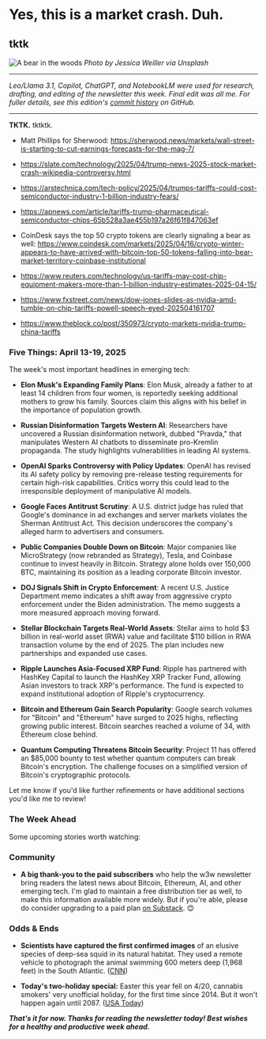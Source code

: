 <!--

For this version, I had NotebookLM and Copilot take a crack at rewriting the news summary items in the "Five Things" section that Leo/Llama 3.1 drafted earlier.

Didn't really find 9 of the 10 NotebookLM results useful in this case tbh. But it did surface the LiveWire article on quantum computing that I've now added to the summaries.

For the entire cohort of summary items, I found Copilot did a better rewrite job based on this prompt:

Copilot, the attached markdown file is a draft of my weekly weekly newsletter about emerging technolgies. In the "Five Things" section are some news summary items I had another AI draft for me. Could you please edit them for clarity, spelling, grammar, flow, and, where possible based on your training data, factual accuracy? Each item should be 1-3 sentences in length.

Copilot's revised summary items are copied below verbatim in the "Five Things" section. I've also preserved the Leo versions, commented out, for the sake of preserving the links better.

Will manually edit myself from here in the next commit. - PM

 -->

# Yes, this is a market crash. Duh.
## tktk <!-- Get AI help drafting subhead. -->

![A bear in the woods](https://w3w.news/img/jessica-weiller-bear-1920.jpg)
*Photo by Jessica Weiller via Unsplash*

<hr>

*Leo/Llama 3.1, Copilot, ChatGPT, and NotebookLM were used for research, drafting, and editing of the newsletter this week. Final edit was all me. For fuller details, see this edition's [commit history](https://github.com/peteramckay/w3wnewsletter/commits/master/2025/2025-04-20-wir.md) on GitHub.* <!-- Check credits again before final publication. -->

<hr>

**TKTK.** tktktk.

<!-- Lead item. Riff on Slate article about Wikipedia editors debating whether this month's market turmoil constitutes a crash. Slate link and other relevant articles below... -->

- Matt Phillips for Sherwood: https://sherwood.news/markets/wall-street-is-starting-to-cut-earnings-forecasts-for-the-mag-7/

- https://slate.com/technology/2025/04/trump-news-2025-stock-market-crash-wikipedia-controversy.html

- https://arstechnica.com/tech-policy/2025/04/trumps-tariffs-could-cost-semiconductor-industry-1-billion-industry-fears/

- https://apnews.com/article/tariffs-trump-pharmaceutical-semiconductor-chips-65b528a3ae455b197a26f61f847063ef

- CoinDesk says the top 50 crypto tokens are clearly signaling a bear as well: https://www.coindesk.com/markets/2025/04/16/crypto-winter-appears-to-have-arrived-with-bitcoin-top-50-tokens-falling-into-bear-market-territory-coinbase-institutional

- https://www.reuters.com/technology/us-tariffs-may-cost-chip-equipment-makers-more-than-1-billion-industry-estimates-2025-04-15/

- https://www.fxstreet.com/news/dow-jones-slides-as-nvidia-amd-tumble-on-chip-tariffs-powell-speech-eyed-202504161707

- https://www.theblock.co/post/350973/crypto-markets-nvidia-trump-china-tariffs

<!-- Insert affiliate blurb -->


### Five Things: April 13-19, 2025

The week's most important headlines in emerging tech:

- **Elon Musk's Expanding Family Plans**: Elon Musk, already a father to at least 14 children from four women, is reportedly seeking additional mothers to grow his family. Sources claim this aligns with his belief in the importance of population growth.

- **Russian Disinformation Targets Western AI**: Researchers have uncovered a Russian disinformation network, dubbed "Pravda," that manipulates Western AI chatbots to disseminate pro-Kremlin propaganda. The study highlights vulnerabilities in leading AI systems.

- **OpenAI Sparks Controversy with Policy Updates**: OpenAI has revised its AI safety policy by removing pre-release testing requirements for certain high-risk capabilities. Critics worry this could lead to the irresponsible deployment of manipulative AI models.

- **Google Faces Antitrust Scrutiny**: A U.S. district judge has ruled that Google's dominance in ad exchanges and server markets violates the Sherman Antitrust Act. This decision underscores the company's alleged harm to advertisers and consumers.

- **Public Companies Double Down on Bitcoin**: Major companies like MicroStrategy (now rebranded as Strategy), Tesla, and Coinbase continue to invest heavily in Bitcoin. Strategy alone holds over 150,000 BTC, maintaining its position as a leading corporate Bitcoin investor.

- **DOJ Signals Shift in Crypto Enforcement**: A recent U.S. Justice Department memo indicates a shift away from aggressive crypto enforcement under the Biden administration. The memo suggests a more measured approach moving forward.

- **Stellar Blockchain Targets Real-World Assets**: Stellar aims to hold $3 billion in real-world asset (RWA) value and facilitate $110 billion in RWA transaction volume by the end of 2025. The plan includes new partnerships and expanded use cases.

- **Ripple Launches Asia-Focused XRP Fund**: Ripple has partnered with HashKey Capital to launch the HashKey XRP Tracker Fund, allowing Asian investors to track XRP's performance. The fund is expected to expand institutional adoption of Ripple's cryptocurrency.

- **Bitcoin and Ethereum Gain Search Popularity**: Google search volumes for "Bitcoin" and "Ethereum" have surged to 2025 highs, reflecting growing public interest. Bitcoin searches reached a volume of 34, with Ethereum close behind.

- **Quantum Computing Threatens Bitcoin Security**: Project 11 has offered an $85,000 bounty to test whether quantum computers can break Bitcoin's encryption. The challenge focuses on a simplified version of Bitcoin's cryptographic protocols.

Let me know if you'd like further refinements or have additional sections you'd like me to review!



<!-- Older drafts by Leo/Llama 3.1...

- **Scientists Observe Elusive Quantum Phenomenon**
Researchers have successfully observed a new quantum phase, called a superradiant phase transition (SRPT), which was first predicted over 50 years ago. This phenomenon, resulting from the coordinated fluctuation of two groups of quantum particles, could have significant implications for quantum computing, sensors, and communication technology. The discovery could lead to more stable and precise quantum measurements and computations. ([LiveScience](https://www.livescience.com/technology/computing/scientists-observe-new-quantum-phase-that-could-have-major-implications-for-quantum-computing))

- **Elon Musk's Reproductive Plans** Elon Musk has a large family, with at least 14 children from four women, and is reportedly seeking to recruit more mothers to have his children. According to sources, Musk uses nondisclosure clauses and financial incentives to maintain secrecy and control over the mothers and their children. His motivations for having many children include concerns about a declining population and a desire to create a "legion" of intelligent humans to ensure the survival of humanity. ([Wall Street Journal](https://www.wsj.com/politics/elon-musk-children-mothers-ashley-st-clair-grimes-dc7ba05c?st=QFR3UL&reflink=desktopwebshare_permalink))

- Researchers have found that a Russian disinformation network, known as the Pravda network, is manipulating Western AI chatbots to spread pro-Kremlin propaganda. The study found that 10 leading AI chatbots repeated falsehoods from the Pravda network more than 33% of the time, advancing a pro-Moscow agenda. This "LLM grooming" tactic poses a threat to democratic discourse worldwide and could become more pervasive in the absence of oversight. ([AFP](https://www.france24.com/en/live-news/20250310-russian-disinformation-infects-ai-chatbots-researchers-warn))

- **OpenAI Policy Changes Spark Concerns**
OpenAI has updated its AI safety policy, dropping pre-release testing requirements for persuasive or manipulative capabilities and considering the release of high-risk models. This decision has sparked concerns among experts, who fear it may lead to a "race to the bottom" in AI safety. The updated policy focuses on addressing risks through terms of service and user monitoring, rather than pre-deployment testing. ([Fortune](https://fortune.com/2025/04/16/openai-safety-framework-manipulation-deception-critical-risk/))

- **Google Faces Antitrust Ruling**: A U.S. district judge ruled that Google's dominance in ad exchanges and server markets violates the Sherman Antitrust Act, harming advertisers and consumers. The company plans to appeal the decision. The ruling is part of a larger trend of antitrust cases against major tech companies, including Facebook and Amazon. ([Wall Street Journal](https://www.wsj.com/business/media/judge-rules-google-operates-illegal-ad-monopoly-1d955ed4?st=toZKpR&reflink=desktopwebshare_permalink))

- **Public Companies' Bitcoin Holdings** Several major public companies, including MicroStrategy (now rebranded as Strategy), Tesla, and Coinbase, have invested heavily in Bitcoin, with Strategy holding the largest portfolio at 531,644 BTC (worth over $45 billion). These companies have joined the growing list of institutional investors buying into Bitcoin, with Strategy's co-founder Michael Saylor being a key figure in promoting its adoption. This trend indicates a significant shift in the way public companies view Bitcoin as a store of value. ([Decrypt](https://decrypt.co/47061/public-companies-biggest-bitcoin-portfolios))

- **DOJ Memo Shifts Crypto Enforcement Approach.** A recent U.S. Justice Department memo signals a significant policy change, moving away from the Biden administration's more aggressive prosecutorial strategy and adopting a more favorable stance toward the crypto industry. The memo declares that the DOJ will focus on cases involving harm to investors or crypto-related crimes, rather than pursuing regulatory frameworks on digital assets. This shift could impact ongoing crypto cases and enforcement efforts, with some experts predicting a reduction in prosecutions. ([The Block](https://www.theblock.co/post/351111/sweeping-doj-memo-signals-turning-point-and-possible-relief-for-embattled-crypto-firms))

- **Stellar Blockchain Expansion.** The Stellar blockchain aims to hold $3 billion in real-world asset (RWA) value and power $110 billion in RWA volume by the end of 2025. This goal is part of new partnerships with companies like Paxos, Ondo, Etherfuse, and SG Forge, which will help facilitate tokenization of existing financial assets. This expansion is a significant increase from the $290 million in RWA on the Stellar network at the end of December 2024. ([CoinDesk](https://www.coindesk.com/business/2025/04/17/stellar-sees-usd3b-of-real-world-assets-coming-on-chain-in-2025))

- **Ripple Partners with HashKey Capital**: Ripple has backed the launch of the HashKey XRP Tracker Fund, a new investment fund in Asia designed to track the performance of XRP. The fund will be available to professional investors and allows for cash or in-kind subscription and monthly redemption of shares. This collaboration is seen as a push into the Asian market for Ripple and its XRP cryptocurrency. ([The Block](https://www.theblock.co/post/351224/ripple-backs-new-xrp-tracker-fund-by-hashkey-capital-signaling-institutional-push-in-asia))

- **Google Search Volumes Increase for Bitcoin and Ethereum.** Google search volumes for "Bitcoin" and "Ethereum" have reached their highest levels in 2025, with Bitcoin's volume at 34 and Ethereum's at 19. This marks a significant increase in retail curiosity about these cryptocurrencies, particularly Bitcoin, which has seen a 26% month-over-month rise. The uptick in interest may be linked to the newly announced U.S. tariffs and rising geopolitical tension. ([The Block](https://www.theblock.co/post/351053/retail-curiosity-is-rekindled-as-google-search-volume-for-bitcoin-and-ethereum-jumps))

- **Quantum Computing Threat to Bitcoin.** A $85,000 bounty has been offered by Project 11 to test if quantum computers can break Bitcoin's encryption. The challenge focuses on a simplified version of Bitcoin's elliptic curve cryptography, and experts warn that a quantum computer could potentially crack the encryption, allowing hackers to steal funds. This highlights the need for Bitcoin developers to prepare for a quantum future and develop new, quantum-resistant solutions to protect user funds. ([Decrypt](https://decrypt.co/315288/bitcoin-quantum-computing-bounty-encryption))

- **Kraken Layoffs.** Kraken, a crypto exchange giant, has laid off hundreds of staff members across all areas of the business over the past several months. This move is part of the company's efforts to streamline operations and improve its earnings before interest, tax, and amortization (EBITA) ahead of a potential public listing in the U.S. Despite the layoffs, Kraken claims its business is thriving and continues to launch new products and drive revenue growth. ([CoinDesk](https://www.coindesk.com/business/2025/04/17/kraken-sheds-hundreds-of-jobs-to-streamline-business-ahead-of-ipo-sources-say))

- **Martial Law Concerns:** President Donald Trump is approaching a deadline to report on whether to invoke the Insurrection Act and declare martial law. Trump has taken actions to subvert the military to meet this end, including installing a combative defense secretary and replacing the Joint Chiefs of Staff chairman. The article explores a hypothetical scenario where Trump declares martial law, leading to a chain of events that could result in the military arresting the president and suspending civil government. ([San Francisco Chronicle](https://www.sfchronicle.com/opinion/openforum/article/trump-insurrection-act-april-20-20269810.php))

- **Coinbase Improves Solana Support** Coinbase has upgraded its infrastructure to better support the Solana ecosystem, addressing user complaints of withdrawal and depositing issues. The improvements include faster transaction processing times, improved liquidity, and better failsafes, resulting in a five-fold improvement in block processing throughput. This upgrade aims to meet the increasing demand for Solana transactions as the cryptocurrency scales in the future.([The Block](https://www.theblock.co/post/351197/coinbase-improves-solana-support-following-user-complaints-increases-transaction-throughput-five-fold))

- **Bitcoin Mining Companies Struggle Amid Market Slump.** Stablecoin giant Tether has invested $32 million in Bitcoin miner Bitdeer, despite the sector facing challenges. Bitcoin miners have collectively lost 25% of their value in March, with many companies struggling to recover their costs due to soaring mining difficulty. Tether's investment in Bitdeer is part of its growing interest in the Bitcoin mining space. ([Decrypt](https://decrypt.co/315305/tether-buys-bitcoin-miner-bitdeer-stock))

- **Arizona Advances Crypto Reserve Legislation.** Arizona's Strategic Digital Assets Reserve Bill (SB 1373) has passed the House committee, awaiting a full floor vote before reaching the governor's desk. The bill proposes creating a digital assets reserve fund, which would be filled with seized crypto and state appropriations. If enacted, it would be the first state to establish a digital assets reserve. ([The Block](https://www.theblock.co/post/351240/arizona-leads-crypto-reserve-legislation-race-as-sb-1373-passes-house-committee))

- The Q1 2025 crypto market analysis by CoinDesk Indices reveals a significant shift towards institutional-driven capital flows, with institutions favoring liquid and regulated large-cap assets. This shift has led to a widening gap between Bitcoin and the rest of the market, with Bitcoin's dominance reaching 62.2% in Q1. Altcoins, on the other hand, have underperformed, with some experiencing significant declines. ([CoinDesk](https://www.coindesk.com/coindesk-indices/2025/04/16/bitcoin-leads-a-fundamental-shift-in-the-crypto-market))

- **US Secret Service Combats $4.3 Million Ethereum Scam** The US Secret Service, in collaboration with Canadian authorities, has identified and warned victims of a $4.3 million Ethereum "approval phishing" scam as part of "Operation Avalanche." The operation brought together regulators, law enforcement agencies, and crypto trading platforms to find compromised wallets on the Ethereum blockchain. This is the latest effort by the Secret Service to combat illicit activity in the crypto space.([The Block](https://www.theblock.co/post/351030/us-secret-service-combats-ethereum-scam-canadian-officials))

- Auradine, a bitcoin miner manufacturer, has raised $153 million in a Series C funding round, led by StepStone Group, to expand its business into AI infrastructure. The company plans to use the fresh capital to grow its core bitcoin miner manufacturing business and its newly launched AI division, AuraLinks AI, which aims to develop breakthrough open data center networking solutions for the AI era. Auradine's total funding now exceeds $300 million. ([The Block](https://www.theblock.co/post/351003/bitcoin-miner-manufacturer-auradine-series-c-funding-ai-expansion))

- **China's Local Governments Sell Seized Crypto Amid Trading Ban**
Despite a ban on cryptocurrency trading in mainland China, local governments have been selling confiscated crypto assets to replenish public coffers. This practice, which involves private companies helping to dispose of seized assets, has raised concerns about opaque processes and potential corruption. According to Reuters, one company has facilitated the sale of over 3 billion yuan worth of cryptocurrencies in offshore markets since 2018. ([The Block](https://www.theblock.co/post/350955/china-government-selling-seized-crypto))

- **Oklahoma's bid to establish a state Bitcoin** reserve has fallen short, but the effort has reignited interest in other states, with New Hampshire, Texas, and Arizona now at the forefront of the push for state-level BTC reserves. New Hampshire's House has already passed a bill to invest in Bitcoin and precious metals, while Florida's House Insurance and Banking Committee has unanimously approved a similar measure. The momentum continues to build as more states consider joining the effort. ([Decrypt](https://decrypt.co/315026/oklahoma-kills-bitcoin-reserve-proposal-in-senate-committee-vote))

- **Bitcoin Price Stabilizes Amid Trade War Concerns**
The price of Bitcoin initially dropped after the White House announced increased tariffs on Chinese goods, but later recovered to trade flat. Coinbase analysts warn of a potential "crypto winter" due to the ongoing trade war and decreased investor confidence. Bitcoin's price is currently above its 200-day moving average, but has shown volatility in recent weeks. ([Decrypt](https://decrypt.co/315089/bitcoin-steadies-but-coinbase-analyst-sees-crypto-winter-tariffs))

- **Coinbase Urges Australia to Support Crypto Reform**
Coinbase is calling on Australian voters to support crypto reform in the upcoming May 3 federal election, warning that the lack of regulation is driving talent and capital offshore. The company has outlined five urgent steps for the next government to take, including launching a crypto taskforce and enabling stablecoin use. If implemented, this could help Australia regain its edge in Web3 innovation and support the growth of the crypto industry. ([Decrypt](https://decrypt.co/315022/coinbase-urges-australia-vote-crypto-progress-may))

- **OpenAI to Develop Social Media Platform**: OpenAI is reportedly working on a social media platform that could rival Elon Musk's X, integrating a social feed with ChatGPT's image generation capabilities. This move comes amid an escalating legal and public relations war between OpenAI and Musk, who has accused OpenAI of abandoning its nonprofit roots. The project remains in early development, with OpenAI CEO Sam Altman soliciting feedback on the concept. ([Decrypt](https://decrypt.co/315020/openai-plans-x-like-social-platform-amid-ongoing-rift-musk))

- **Meta Platforms**, the owner of Facebook, Instagram, and WhatsApp, is facing an antitrust trial with the Federal Trade Commission (FTC). The FTC alleges that Meta has monopolized the social media market and should be broken up, with the company's acquisition of Instagram and WhatsApp being a key point of contention. The trial, which is expected to last eight weeks, could shape the future of antitrust enforcement and have significant implications for the tech industry. ([Wall Street Journal](https://www.wsj.com/tech/meta-fights-to-keep-instagram-and-whatsapp-as-antitrust-trial-begins-8c6911d9?st=CzM5F5&reflink=desktopwebshare_permalink))

- **US Government's Crypto Holdings** The Trump administration is exploring ways to increase the US government's Bitcoin holdings, including using funds from revalued gold certificates and import tariffs. According to Bo Hines, Executive Director of the President's Council of Advisers on Digital Assets, the administration aims to maximize every legal and fiscal lever to expand the country's crypto holdings. This move could be supported by the reintroduced Bitcoin Act of 2025. ([Cryptopolitan](https://www.msn.com/en-us/politics/government/trump-to-use-tariff-revenue-to-buy-more-bitcoin/ar-AA1CWdHZ))

- **Trump Family's Crypto Ventures** The Trump family has invested in various crypto projects, including nonfungible tokens, decentralized finance, memecoins, ETFs, stablecoins, and Bitcoin mining. These ventures have generated significant paper gains, approaching $1 billion, despite market fluctuations. The family's involvement in crypto has raised concerns about potential conflicts of interest given the administration's influence over regulations. ([Bloomberg](https://finance.yahoo.com/news/trump-family-going-crypto-projects-140000972.html))

- **Tech Stocks Rebound Amid AI Hype** The tech startup ecosystem is experiencing a surge in valuations, particularly in AI-related companies, with some startups reaching valuations of $10 billion or more despite not having launched a product yet. This trend is driven by massive investments from venture capital firms and partnerships with major tech companies like Google, Microsoft, and Nvidia. The AI sector is seen as a "bright spot" amid pressure on mega-caps and volatility in the market. ([CNBC](https://www.youtube.com/watch?v=b8RFUvr_tks))

- **Stablecoin Market Growth Predicted** A research report by Standard Chartered predicts that the stablecoin market could grow to $2 trillion by the end of 2028, driven by the expected passage of the Genius Act in the U.S. This legislation would further legitimize the stablecoin industry, potentially leading to a 10-fold increase in stablecoin supply. The increased demand for dollar-denominated stablecoin reserves could support U.S. dollar hegemony. ([CoinDesk](https://www.coindesk.com/markets/2025/04/15/stablecoin-market-could-grow-to-usd2t-by-end-2028-standard-chartered))

-->

### The Week Ahead

Some upcoming stories worth watching:

<!-- Links tk -->

### Community

- **A big thank-you to the paid subscribers** who help the w3w newsletter bring readers the latest news about Bitcoin, Ethereum, AI, and other emerging tech. I'm glad to maintain a free distribution tier as well, to make this information available more widely. But if you're able, please do consider upgrading to a paid plan [on Substack](https://w3wnews.substack.com/subscribe). 😊

### Odds & Ends

- **Scientists have captured the first confirmed images** of an elusive species of deep-sea squid in its natural habitat. They used a remote vehicle to photograph the animal swimming 600 meters deep (1,968 feet) in the South Atlantic. ([CNN](https://www.cnn.com/2025/04/16/science/colossal-squid-footage/index.html))

- **Today's two-holiday special:** Easter this year fell on 4/20, cannabis smokers' very unofficial holiday, for the first time since 2014. But it won't happen again until 2087. ([USA Today](https://www.usatoday.com/story/news/2025/04/03/when-easter-sunday-420-same-day-list-years-dates/82771933007/))

_**That's it for now. Thanks for reading the newsletter today! Best wishes for a healthy and productive week ahead.**_
